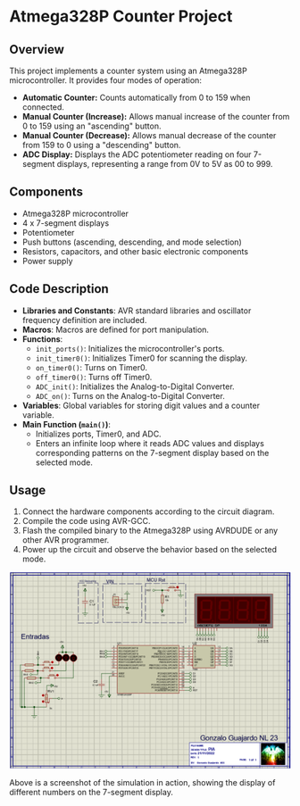 # Atmega328P Counter Project

## Overview
This project implements a counter system using an Atmega328P microcontroller. It provides four modes of operation:

- **Automatic Counter:** Counts automatically from 0 to 159 when connected.
- **Manual Counter (Increase):** Allows manual increase of the counter from 0 to 159 using an "ascending" button.
- **Manual Counter (Decrease):** Allows manual decrease of the counter from 159 to 0 using a "descending" button.
- **ADC Display:** Displays the ADC potentiometer reading on four 7-segment displays, representing a range from 0V to 5V as 00 to 999.

## Components
- Atmega328P microcontroller
- 4 x 7-segment displays
- Potentiometer
- Push buttons (ascending, descending, and mode selection)
- Resistors, capacitors, and other basic electronic components
- Power supply

## Code Description
- **Libraries and Constants**: AVR standard libraries and oscillator frequency definition are included.
- **Macros**: Macros are defined for port manipulation.
- **Functions**:
  - `init_ports()`: Initializes the microcontroller's ports.
  - `init_timer0()`: Initializes Timer0 for scanning the display.
  - `on_timer0()`: Turns on Timer0.
  - `off_timer0()`: Turns off Timer0.
  - `ADC_init()`: Initializes the Analog-to-Digital Converter.
  - `ADC_on()`: Turns on the Analog-to-Digital Converter.
- **Variables**: Global variables for storing digit values and a counter variable.
- **Main Function (`main()`)**:
  - Initializes ports, Timer0, and ADC.
  - Enters an infinite loop where it reads ADC values and displays corresponding patterns on the 7-segment display based on the selected mode.

## Usage
1. Connect the hardware components according to the circuit diagram.
2. Compile the code using AVR-GCC.
3. Flash the compiled binary to the Atmega328P using AVRDUDE or any other AVR programmer.
4. Power up the circuit and observe the behavior based on the selected mode.

[![Simulation Screenshot](Final.png)](Final.png)

Above is a screenshot of the simulation in action, showing the display of different numbers on the 7-segment display.
